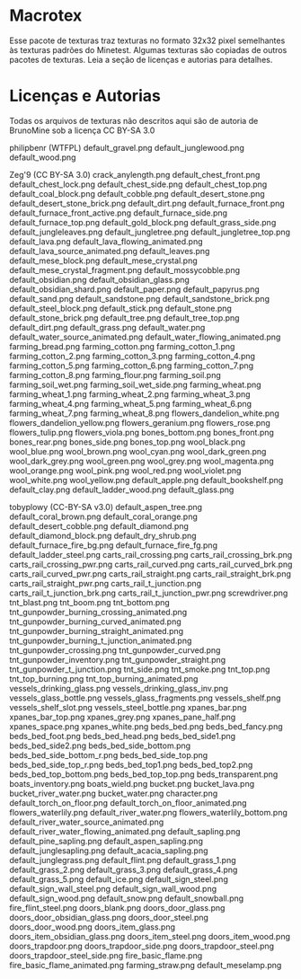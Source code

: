 Macrotex
========

Esse pacote de texturas traz texturas no formato 32x32 pixel semelhantes às texturas padrões do Minetest.
Algumas texturas são copiadas de outros pacotes de texturas. Leia a seção de licenças e autorias para detalhes.

# Licenças e Autorias

Todas os arquivos de texturas não descritos aqui são de autoria de BrunoMine sob a licença CC BY-SA 3.0

philipbenr (WTFPL)
	default_gravel.png
	default_junglewood.png
	default_wood.png

Zeg'9 (CC BY-SA 3.0)
	crack_anylength.png
	default_chest_front.png
	default_chest_lock.png
	default_chest_side.png
	default_chest_top.png
	default_coal_block.png
	default_cobble.png
	default_desert_stone.png
	default_desert_stone_brick.png
	default_dirt.png
	default_furnace_front.png
	default_furnace_front_active.png
	default_furnace_side.png
	default_furnace_top.png
	default_gold_block.png
	default_grass_side.png
	default_jungleleaves.png
	default_jungletree.png
	default_jungletree_top.png
	default_lava.png
	default_lava_flowing_animated.png
	default_lava_source_animated.png
	default_leaves.png
	default_mese_block.png
	default_mese_crystal.png
	default_mese_crystal_fragment.png
	default_mossycobble.png
	default_obsidian.png
	default_obsidian_glass.png
	default_obsidian_shard.png
	default_paper.png
	default_papyrus.png
	default_sand.png
	default_sandstone.png
	default_sandstone_brick.png
	default_steel_block.png
	default_stick.png
	default_stone.png
	default_stone_brick.png
	default_tree.png
	default_tree_top.png
	default_dirt.png
	default_grass.png
	default_water.png
	default_water_source_animated.png
	default_water_flowing_animated.png
	farming_bread.png
	farming_cotton.png
	farming_cotton_1.png
	farming_cotton_2.png
	farming_cotton_3.png
	farming_cotton_4.png
	farming_cotton_5.png
	farming_cotton_6.png
	farming_cotton_7.png
	farming_cotton_8.png
	farming_flour.png
	farming_soil.png
	farming_soil_wet.png
	farming_soil_wet_side.png
	farming_wheat.png
	farming_wheat_1.png
	farming_wheat_2.png
	farming_wheat_3.png
	farming_wheat_4.png
	farming_wheat_5.png
	farming_wheat_6.png
	farming_wheat_7.png
	farming_wheat_8.png
	flowers_dandelion_white.png
	flowers_dandelion_yellow.png
	flowers_geranium.png
	flowers_rose.png
	flowers_tulip.png
	flowers_viola.png
	bones_bottom.png
	bones_front.png
	bones_rear.png
	bones_side.png
	bones_top.png
	wool_black.png
	wool_blue.png
	wool_brown.png
	wool_cyan.png
	wool_dark_green.png
	wool_dark_grey.png
	wool_green.png
	wool_grey.png
	wool_magenta.png
	wool_orange.png
	wool_pink.png
	wool_red.png
	wool_violet.png
	wool_white.png
	wool_yellow.png
	default_apple.png
	default_bookshelf.png
	default_clay.png
	default_ladder_wood.png
	default_glass.png

tobyplowy (CC-BY-SA v3.0)
	default_aspen_tree.png
	default_coral_brown.png
	default_coral_orange.png
	default_desert_cobble.png
	default_diamond.png
	default_diamond_block.png
	default_dry_shrub.png
	default_furnace_fire_bg.png
	default_furnace_fire_fg.png
	default_ladder_steel.png
	carts_rail_crossing.png
	carts_rail_crossing_brk.png
	carts_rail_crossing_pwr.png
	carts_rail_curved.png
	carts_rail_curved_brk.png
	carts_rail_curved_pwr.png
	carts_rail_straight.png
	carts_rail_straight_brk.png
	carts_rail_straight_pwr.png
	carts_rail_t_junction.png
	carts_rail_t_junction_brk.png
	carts_rail_t_junction_pwr.png
	screwdriver.png
	tnt_blast.png
	tnt_boom.png
	tnt_bottom.png
	tnt_gunpowder_burning_crossing_animated.png
	tnt_gunpowder_burning_curved_animated.png
	tnt_gunpowder_burning_straight_animated.png
	tnt_gunpowder_burning_t_junction_animated.png
	tnt_gunpowder_crossing.png
	tnt_gunpowder_curved.png
	tnt_gunpowder_inventory.png
	tnt_gunpowder_straight.png
	tnt_gunpowder_t_junction.png
	tnt_side.png
	tnt_smoke.png
	tnt_top.png
	tnt_top_burning.png
	tnt_top_burning_animated.png
	vessels_drinking_glass.png
	vessels_drinking_glass_inv.png
	vessels_glass_bottle.png
	vessels_glass_fragments.png
	vessels_shelf.png
	vessels_shelf_slot.png
	vessels_steel_bottle.png
	xpanes_bar.png
	xpanes_bar_top.png
	xpanes_grey.png
	xpanes_pane_half.png
	xpanes_space.png
	xpanes_white.png
	beds_bed.png
	beds_bed_fancy.png
	beds_bed_foot.png
	beds_bed_head.png
	beds_bed_side1.png
	beds_bed_side2.png
	beds_bed_side_bottom.png
	beds_bed_side_bottom_r.png
	beds_bed_side_top.png
	beds_bed_side_top_r.png
	beds_bed_top1.png
	beds_bed_top2.png
	beds_bed_top_bottom.png
	beds_bed_top_top.png
	beds_transparent.png
	boats_inventory.png
	boats_wield.png
	bucket.png
	bucket_lava.png
	bucket_river_water.png
	bucket_water.png
	character.png
	default_torch_on_floor.png
	default_torch_on_floor_animated.png
	flowers_waterlily.png
	default_river_water.png
	flowers_waterlily_bottom.png
	default_river_water_source_animated.png
	default_river_water_flowing_animated.png
	default_sapling.png
	default_pine_sapling.png
	default_aspen_sapling.png
	default_junglesapling.png
	default_acacia_sapling.png
	default_junglegrass.png
	default_flint.png
	default_grass_1.png
	default_grass_2.png
	default_grass_3.png
	default_grass_4.png
	default_grass_5.png
	default_ice.png
	default_sign_steel.png
	default_sign_wall_steel.png
	default_sign_wall_wood.png
	default_sign_wood.png
	default_snow.png
	default_snowball.png
	fire_flint_steel.png
	doors_blank.png
	doors_door_glass.png
	doors_door_obsidian_glass.png
	doors_door_steel.png
	doors_door_wood.png
	doors_item_glass.png
	doors_item_obsidian_glass.png
	doors_item_steel.png
	doors_item_wood.png
	doors_trapdoor.png
	doors_trapdoor_side.png
	doors_trapdoor_steel.png
	doors_trapdoor_steel_side.png
	fire_basic_flame.png
	fire_basic_flame_animated.png
	farming_straw.png
	default_meselamp.png
